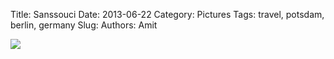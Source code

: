 Title: Sanssouci
Date: 2013-06-22
Category: Pictures
Tags: travel, potsdam, berlin, germany
Slug: 
Authors: Amit

<div class="imagepost">
<img src="/images/sanssouci.jpg" class="imageitem large" />
</div>
